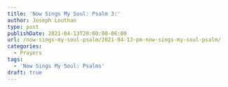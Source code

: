 ```yaml
---
title: 'Now Sings My Soul: Psalm 3:'
author: Joseph Louthan
type: post
publishDate: 2021-04-13T20:00:00-06:00
url: /now-sings-my-soul-psalm/2021-04-13-pm-now-sings-my-soul-psalm/
categories:
  - Prayers
tags:
  - 'Now Sings My Soul: Psalms'
draft: true
---
```

<div style="font-variant: small-caps;">

</div>
    
